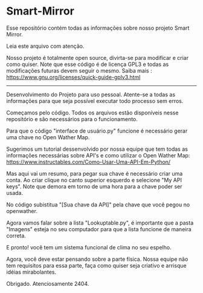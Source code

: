 # Smart-Mirror
Esse repositório contém todas as informações sobre nosso projeto Smart Mirror.

Leia este arquivo com atenção.

Nosso projeto é totalmente open source, divirta-se para modificar e criar como quiser.
Note que esse código é de licença GPL3 e todas as modificações futuras devem seguir o mesmo. 
Saiba mais : https://www.gnu.org/licenses/quick-guide-gplv3.html

---------------------------------------------------------------------------------------------------------------

Desenvolvimento do Projeto para uso pessoal.
Atente-se a todas as informações para que seja possível executar todo processo sem erros.


Começamos pelo código.
Todos os arquivos estão disponíveis nesse repositório e são necessários para o funcionamento.

Para que o código "interface de usuário.py" funcione é necessário gerar uma chave no Open
Wather Map. 

Sugerimos um tutorial dessenvolvido por nossa equipe que tem todas as informações necessárias
sobre API's e como utilizar o Open Wather Map: https://www.instructables.com/Como-Usar-Uma-API-Em-Python/

Mas aqui vai um resumo, para pegar sua chave é necessário criar uma conta. Ao criar clique no canto superior esquerdo e selecione "My API keys". Note que demora em torno de uma hora para a chave poder ser usada.

No código subistitua "[Sua chave da API]" pela chave que você pegou no openwather.

Agora vamos falar sobre a lista "Lookuptable.py", é importante que a pasta "Imagens" esteja no seu 
computador para que a lista funcione de maneira correta.

E pronto! você tem um sistema funcional de clima no seu espelho.

Agora, você deve estar pensando sobre a parte física. Nossa equipe não tem requisitos para essa parte, faça como quiser
seja criativo e arrisque idéias mirabolantes. 

Obrigado. Atenciosamente 2404.
